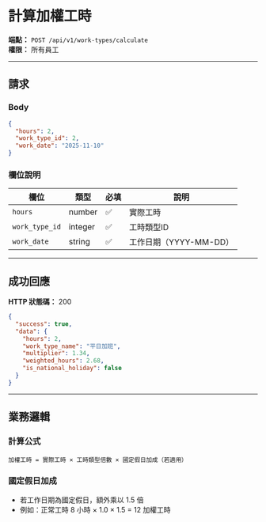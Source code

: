 # 計算加權工時

**端點：** `POST /api/v1/work-types/calculate`  
**權限：** 所有員工

---

## 請求

### Body
```json
{
  "hours": 2,
  "work_type_id": 2,
  "work_date": "2025-11-10"
}
```

### 欄位說明
| 欄位 | 類型 | 必填 | 說明 |
|-----|------|------|------|
| `hours` | number | ✅ | 實際工時 |
| `work_type_id` | integer | ✅ | 工時類型ID |
| `work_date` | string | ✅ | 工作日期（YYYY-MM-DD）|

---

## 成功回應

**HTTP 狀態碼：** 200

```json
{
  "success": true,
  "data": {
    "hours": 2,
    "work_type_name": "平日加班",
    "multiplier": 1.34,
    "weighted_hours": 2.68,
    "is_national_holiday": false
  }
}
```

---

## 業務邏輯

### 計算公式
```
加權工時 = 實際工時 × 工時類型倍數 × 國定假日加成（若適用）
```

### 國定假日加成
- 若工作日期為國定假日，額外乘以 1.5 倍
- 例如：正常工時 8 小時 × 1.0 × 1.5 = 12 加權工時


